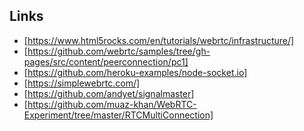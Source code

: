 ## Links
- [https://www.html5rocks.com/en/tutorials/webrtc/infrastructure/]
- [https://github.com/webrtc/samples/tree/gh-pages/src/content/peerconnection/pc1]
- [https://github.com/heroku-examples/node-socket.io]
- [https://simplewebrtc.com/]
- [https://github.com/andyet/signalmaster]
- [https://github.com/muaz-khan/WebRTC-Experiment/tree/master/RTCMultiConnection]